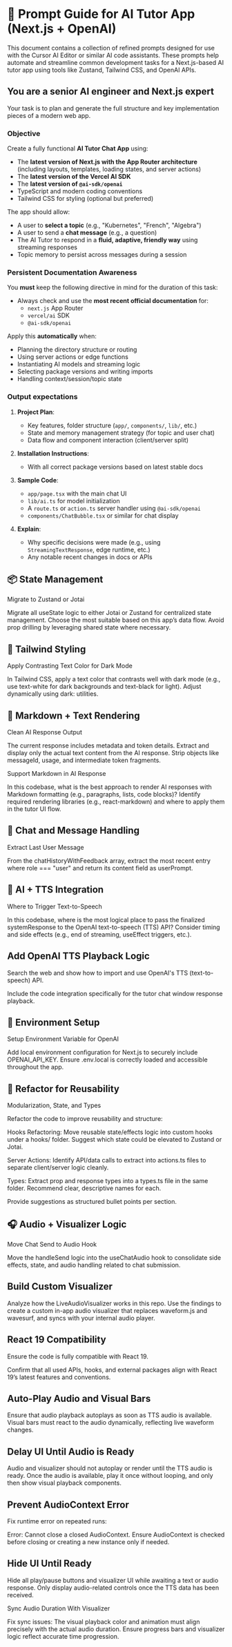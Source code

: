 # 🧠 Prompt Guide for AI Tutor App (Next.js + OpenAI)

This document contains a collection of refined prompts designed for use with the Cursor AI Editor or similar AI code assistants. These prompts help automate and streamline common development tasks for a Next.js-based AI tutor app using tools like Zustand, Tailwind CSS, and OpenAI APIs.

## You are a senior AI engineer and Next.js expert

Your task is to plan and generate the full structure and key implementation pieces of a modern web app.

### Objective
Create a fully functional **AI Tutor Chat App** using:

- The **latest version of Next.js with the App Router architecture** (including layouts, templates, loading states, and server actions)
- The **latest version of the Vercel AI SDK**
- The **latest version of `@ai-sdk/openai`**
- TypeScript and modern coding conventions
- Tailwind CSS for styling (optional but preferred)

The app should allow:

- A user to **select a topic** (e.g., "Kubernetes", "French", "Algebra")
- A user to send a **chat message** (e.g., a question)
- The AI Tutor to respond in a **fluid, adaptive, friendly way** using streaming responses
- Topic memory to persist across messages during a session

### Persistent Documentation Awareness

You **must** keep the following directive in mind for the duration of this task:

- Always check and use the **most recent official documentation** for:
    - `next.js` App Router
    - `vercel/ai` SDK
    - `@ai-sdk/openai`

Apply this **automatically** when:
- Planning the directory structure or routing
- Using server actions or edge functions
- Instantiating AI models and streaming logic
- Selecting package versions and writing imports
- Handling context/session/topic state

### Output expectations

1. **Project Plan**:
   - Key features, folder structure (`app/`, `components/`, `lib/`, etc.)
   - State and memory management strategy (for topic and user chat)
   - Data flow and component interaction (client/server split)

2. **Installation Instructions**:
   - With all correct package versions based on latest stable docs

3. **Sample Code**:
   - `app/page.tsx` with the main chat UI
   - `lib/ai.ts` for model initialization
   - A `route.ts` or `action.ts` server handler using `@ai-sdk/openai`
   - `components/ChatBubble.tsx` or similar for chat display

4. **Explain**:
   - Why specific decisions were made (e.g., using `StreamingTextResponse`, edge runtime, etc.)
   - Any notable recent changes in docs or APIs

## 📦 State Management

Migrate to Zustand or Jotai

Migrate all useState logic to either Jotai or Zustand for centralized state management. Choose the most suitable based on this app’s data flow. Avoid prop drilling by leveraging shared state where necessary.

## 🎨 Tailwind Styling

Apply Contrasting Text Color for Dark Mode

In Tailwind CSS, apply a text color that contrasts well with dark mode (e.g., use text-white for dark backgrounds and text-black for light). Adjust dynamically using dark: utilities.

## 🧾 Markdown + Text Rendering

Clean AI Response Output

The current response includes metadata and token details. Extract and display only the actual text content from the AI response. Strip objects like messageId, usage, and intermediate token fragments.

Support Markdown in AI Response

In this codebase, what is the best approach to render AI responses with Markdown formatting (e.g., paragraphs, lists, code blocks)? Identify required rendering libraries (e.g., react-markdown) and where to apply them in the tutor UI flow.

## 💬 Chat and Message Handling

Extract Last User Message

From the chatHistoryWithFeedback array, extract the most recent entry where role === "user" and return its content field as userPrompt.

## 🧠 AI + TTS Integration

Where to Trigger Text-to-Speech

In this codebase, where is the most logical place to pass the finalized systemResponse to the OpenAI text-to-speech (TTS) API? Consider timing and side effects (e.g., end of streaming, useEffect triggers, etc.).

## Add OpenAI TTS Playback Logic

Search the web and show how to import and use OpenAI's TTS (text-to-speech) API. 

Include the code integration specifically for the tutor chat window response playback.

## 🔐 Environment Setup

Setup Environment Variable for OpenAI

Add local environment configuration for Next.js to securely include OPENAI_API_KEY. Ensure .env.local is correctly loaded and accessible throughout the app.

## 🧹 Refactor for Reusability

Modularization, State, and Types

Refactor the code to improve reusability and structure:

Hooks Refactoring: Move reusable state/effects logic into custom hooks under a hooks/ folder. Suggest which state could be elevated to Zustand or Jotai.

Server Actions: Identify API/data calls to extract into actions.ts files to separate client/server logic cleanly.

Types: Extract prop and response types into a types.ts file in the same folder. Recommend clear, descriptive names for each.

Provide suggestions as structured bullet points per section.

## 🎧 Audio + Visualizer Logic

Move Chat Send to Audio Hook

Move the handleSend logic into the useChatAudio hook to consolidate side effects, state, and audio handling related to chat submission.

## Build Custom Visualizer

Analyze how the LiveAudioVisualizer works in this repo. Use the findings to create a custom in-app audio visualizer that replaces waveform.js and wavesurf, and syncs with your internal audio player.

## React 19 Compatibility

Ensure the code is fully compatible with React 19.

Confirm that all used APIs, hooks, and external packages align with React 19’s latest features and conventions.

## Auto-Play Audio and Visual Bars

Ensure that audio playback autoplays as soon as TTS audio is available. Visual bars must react to the audio dynamically, reflecting live waveform changes.

## Delay UI Until Audio is Ready

Audio and visualizer should not autoplay or render until the TTS audio is ready. Once the audio is available, play it once without looping, and only then show visual playback components.

## Prevent AudioContext Error

Fix runtime error on repeated runs:

Error: Cannot close a closed AudioContext.
Ensure AudioContext is checked before closing or creating a new instance only if needed.

## Hide UI Until Ready

Hide all play/pause buttons and visualizer UI while awaiting a text or audio response. Only display audio-related controls once the TTS data has been received.

Sync Audio Duration With Visualizer

Fix sync issues: The visual playback color and animation must align precisely with the actual audio duration. Ensure progress bars and visualizer logic reflect accurate time progression.

